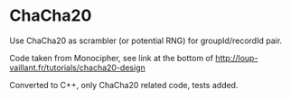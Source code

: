 # ChaCha20
Use ChaCha20 as scrambler (or potential RNG) for groupId/recordId pair.

Code taken from Monocipher, see link at the bottom of http://loup-vaillant.fr/tutorials/chacha20-design

Converted to C++, only ChaCha20 related code, tests added.
